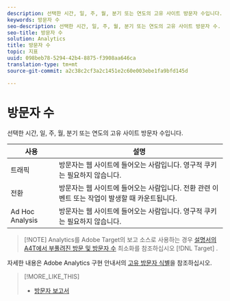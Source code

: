 ```yaml
---
description: 선택한 시간, 일, 주, 월, 분기 또는 연도의 고유 사이트 방문자 수입니다.
keywords: 방문자 수
seo-description: 선택한 시간, 일, 주, 월, 분기 또는 연도의 고유 사이트 방문자 수.
seo-title: 방문자 수
solution: Analytics
title: 방문자 수
topic: 지표
uuid: 098beb78-5294-42b4-8875-f3908aa646ca
translation-type: tm+mt
source-git-commit: a2c38c2cf3a2c1451e2c60e003ebe1fa9bfd145d

---
```



# 방문자 수

선택한 시간, 일, 주, 월, 분기 또는 연도의 고유 사이트 방문자 수입니다.

| 사용 | 설명 |
|---|---|
| 트래픽 | 방문자는 웹 사이트에 들어오는 사람입니다. 영구적 쿠키는 필요하지 않습니다. |
| 전환 | 방문자는 웹 사이트에 들어오는 사람입니다. 전환 관련 이벤트 또는 작업이 발생할 때 카운트됩니다. |
| Ad Hoc Analysis | 방문자는 웹 사이트에 들어오는 사람입니다. 영구적 쿠키는 필요하지 않습니다. |

> [!NOTE] Analytics를 Adobe Target의 보고 소스로 사용하는 경우 [설명서의 A4T에서 부풀려진 방문 및 방문자 수](https://marketing.adobe.com/resources/help/en_US/target/a4t/minimizing-inflated-visit-and-visitor-counts-a4t.html) 최소화를 참조하십시오 [!DNL Target] .

자세한 내용은 Adobe Analytics 구현 안내서의 [고유 방문자 식별](https://marketing.adobe.com/resources/help/en_US/sc/implement/visid_overview.html)을 참조하십시오.

>[!MORE_LIKE_THIS]
>
>* [방문자 보고서](/help/components/c-variables/dimensionslist/reports-visitors.md)

